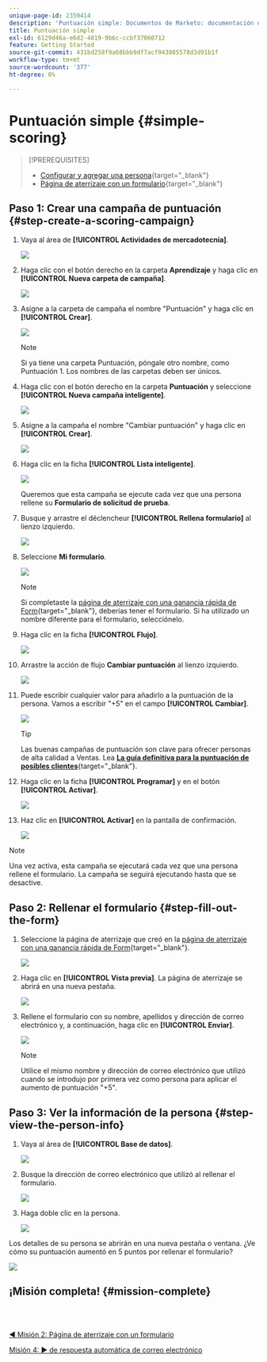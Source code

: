 ```yaml
---
unique-page-id: 2359414
description: 'Puntuación simple: Documentos de Marketo: documentación del producto'
title: Puntuación simple
exl-id: 6129d46a-e6d2-4819-9b6c-ccbf37060712
feature: Getting Started
source-git-commit: 431bd258f9a68bbb9df7acf043085578d3d91b1f
workflow-type: tm+mt
source-wordcount: '377'
ht-degree: 0%

---
```


# Puntuación simple {#simple-scoring}

>[!PREREQUISITES]
>
>* [Configurar y agregar una persona](/help/marketo/getting-started/quick-wins/get-set-up-and-add-a-person.md){target="_blank"}
>* [Página de aterrizaje con un formulario](/help/marketo/getting-started/quick-wins/landing-page-with-a-form.md){target="_blank"}

## Paso 1: Crear una campaña de puntuación {#step-create-a-scoring-campaign}

1. Vaya al área de **[!UICONTROL Actividades de mercadotecnia]**.

   ![](assets/simple-scoring-1.png)

1. Haga clic con el botón derecho en la carpeta **Aprendizaje** y haga clic en **[!UICONTROL Nueva carpeta de campaña]**.

   ![](assets/simple-scoring-2.png)

1. Asigne a la carpeta de campaña el nombre &quot;Puntuación&quot; y haga clic en **[!UICONTROL Crear]**.

   ![](assets/simple-scoring-3.png)

   >[!NOTE]
   >
   >Si ya tiene una carpeta Puntuación, póngale otro nombre, como Puntuación 1. Los nombres de las carpetas deben ser únicos.

1. Haga clic con el botón derecho en la carpeta **Puntuación** y seleccione **[!UICONTROL Nueva campaña inteligente]**.

   ![](assets/simple-scoring-4.png)

1. Asigne a la campaña el nombre &quot;Cambiar puntuación&quot; y haga clic en **[!UICONTROL Crear]**.

   ![](assets/simple-scoring-5.png)

1. Haga clic en la ficha **[!UICONTROL Lista inteligente]**.

   ![](assets/simple-scoring-6.png)

   Queremos que esta campaña se ejecute cada vez que una persona rellene su **Formulario de solicitud de prueba**.

1. Busque y arrastre el déclencheur **[!UICONTROL Rellena formulario]** al lienzo izquierdo.

   ![](assets/simple-scoring-7.png)

1. Seleccione **Mi formulario**.

   ![](assets/simple-scoring-8.png)

   >[!NOTE]
   >
   >Si completaste la [página de aterrizaje con una ganancia rápida de Form](/help/marketo/getting-started/quick-wins/landing-page-with-a-form.md){target="_blank"}, deberías tener el formulario. Si ha utilizado un nombre diferente para el formulario, selecciónelo.

1. Haga clic en la ficha **[!UICONTROL Flujo]**.

   ![](assets/simple-scoring-9.png)

1. Arrastre la acción de flujo **Cambiar puntuación** al lienzo izquierdo.

   ![](assets/simple-scoring-10.png)

1. Puede escribir cualquier valor para añadirlo a la puntuación de la persona. Vamos a escribir &quot;+5&quot; en el campo **[!UICONTROL Cambiar]**.

   ![](assets/simple-scoring-11.png)

   >[!TIP]
   >
   >Las buenas campañas de puntuación son clave para ofrecer personas de alta calidad a Ventas. Lea [**La guía definitiva para la puntuación de posibles clientes**](https://www.marketo.com/definitive-guides/lead-scoring/){target="_blank"}.

1. Haga clic en la ficha **[!UICONTROL Programar]** y en el botón **[!UICONTROL Activar]**.

   ![](assets/simple-scoring-12.png)

1. Haz clic en **[!UICONTROL Activar]** en la pantalla de confirmación.

   ![](assets/simple-scoring-13.png)

>[!NOTE]
>
>Una vez activa, esta campaña se ejecutará cada vez que una persona rellene el formulario. La campaña se seguirá ejecutando hasta que se desactive.

## Paso 2: Rellenar el formulario {#step-fill-out-the-form}

1. Seleccione la página de aterrizaje que creó en la [página de aterrizaje con una ganancia rápida de Form](/help/marketo/getting-started/quick-wins/landing-page-with-a-form.md){target="_blank"}.

   ![](assets/simple-scoring-14.png)

1. Haga clic en **[!UICONTROL Vista previa]**. La página de aterrizaje se abrirá en una nueva pestaña.

   ![](assets/simple-scoring-15.png)

1. Rellene el formulario con su nombre, apellidos y dirección de correo electrónico y, a continuación, haga clic en **[!UICONTROL Enviar]**.

   ![](assets/simple-scoring-16.png)

   >[!NOTE]
   >
   >Utilice el mismo nombre y dirección de correo electrónico que utilizó cuando se introdujo por primera vez como persona para aplicar el aumento de puntuación &quot;+5&quot;.

## Paso 3: Ver la información de la persona {#step-view-the-person-info}

1. Vaya al área de **[!UICONTROL Base de datos]**.

   ![](assets/simple-scoring-17.png)

1. Busque la dirección de correo electrónico que utilizó al rellenar el formulario.

   ![](assets/simple-scoring-18.png)

1. Haga doble clic en la persona.

   ![](assets/simple-scoring-19.png)

Los detalles de su persona se abrirán en una nueva pestaña o ventana. ¿Ve cómo su puntuación aumentó en 5 puntos por rellenar el formulario?

![](assets/simple-scoring-20.png)

## ¡Misión completa! {#mission-complete}

<br> 

[◄ Misión 2: Página de aterrizaje con un formulario](/help/marketo/getting-started/quick-wins/landing-page-with-a-form.md)

[Misión 4: ► de respuesta automática de correo electrónico](/help/marketo/getting-started/quick-wins/email-auto-response.md)
